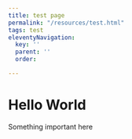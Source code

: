 ```yaml
---
title: test page
permalink: "/resources/test.html"
tags: test
eleventyNavigation:
  key: ''
  parent: ''
  order: 

---
```

# Hello World

Something important here